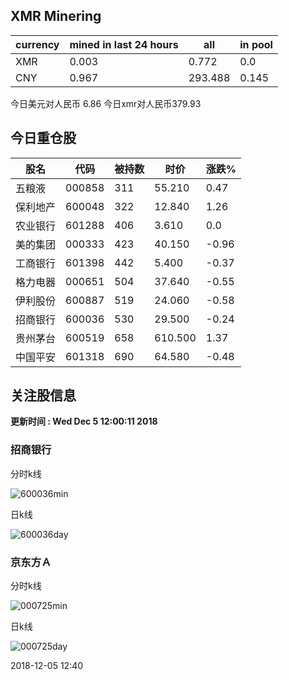 ## XMR Minering

|currency|mined in last 24 hours|all|in pool|
|---|---|---|---|
|XMR|0.003|0.772|0.0|
|CNY|0.967|293.488|0.145|

今日美元对人民币 6.86	今日xmr对人民币379.93


## 今日重仓股 

|股名|代码|被持数|时价|涨跌%|
|---|---|---|---|---|
|五粮液|000858|311|55.210|0.47|
|保利地产|600048|322|12.840|1.26|
|农业银行|601288|406|3.610|0.0|
|美的集团|000333|423|40.150|-0.96|
|工商银行|601398|442|5.400|-0.37|
|格力电器|000651|504|37.640|-0.55|
|伊利股份|600887|519|24.060|-0.58|
|招商银行|600036|530|29.500|-0.24|
|贵州茅台|600519|658|610.500|1.37|
|中国平安|601318|690|64.580|-0.48|

## 关注股信息
**更新时间 : Wed Dec  5 12:00:11 2018**
### 招商银行 
分时k线

![600036min](http://image.sinajs.cn/newchart/min/n/sh600036.gif)

日k线

![600036day](http://image.sinajs.cn/newchart/daily/n/sh600036.gif)

### 京东方Ａ 
分时k线

![000725min](http://image.sinajs.cn/newchart/min/n/sz000725.gif)

日k线

![000725day](http://image.sinajs.cn/newchart/daily/n/sz000725.gif)

2018-12-05 12:40